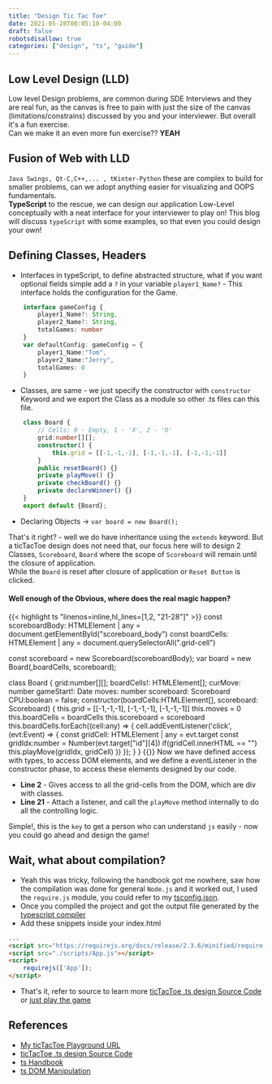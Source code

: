 ```yaml
---
title: "Design Tic Tac Toe"
date: 2021-05-28T00:05:10-04:00
draft: false
robotsdisallow: true
categories: ["design", "ts", "guide"]
---
```


## Low Level Design (LLD)
Low level Design problems, are common during SDE Interviews and they are real fun, as the canvas is free to pain with just the size of the canvas (limitations/constrains) discussed by you and your interviewer. But overall it's a fun exercise.  
Can we make it an even more fun exercise?? **YEAH**

## Fusion of Web with LLD
`Java Swings, Qt-C,C++,... , tKinter-Python` these are complex to build for smaller problems, can we adopt anything easier for visualizing and OOPS fundamentals.   
**TypeScript** to the rescue, we can design our application Low-Level conceptually with a neat interface for your interviewer to play on!
This blog will discuss `typeScript` with some examples, so that even you could design your own!

## Defining Classes, Headers
* Interfaces in typeScript, to define abstracted structure, what if you want optional fields simple add a `?` in your variable `player1_Name?` - This interface holds the configuration for the Game.  
```ts
    interface gameConfig {
        player1_Name?: String,
        player2_Name?: String,
        totalGames: number
    }
    var defaultConfig: gameConfig = { 
        player1_Name:"Tom",
        player2_Name:"Jerry",
        totalGames: 0
    }
```

* Classes, are same - we just specify the constructor with `constructor` Keyword and we export the Class as a module so other .ts files can this file.  

```typescript
    class Board {
        // Cells: 0 - Empty, 1 - 'X', 2 - 'O'
        grid:number[][];
        constructor() {
            this.grid = [[-1,-1,-1], [-1,-1,-1], [-1,-1,-1]]
        }
        public resetBoard() {}
        private playMove() {}
        private checkBoard() {}
        private declareWinner() {}
    }
    export default {Board};
```

* Declaring Objects -> `var board = new Board();`

That's it right? - well we do have inheritance using the `extends` keyword. But a ticTacToe design does not need that, our focus here will to design 2 Classes, `Scoreboard`, `Board` where the scope of `Scoreboard` will remain until the closure of application.  
While the `Board` is reset after closure of application or `Reset Button` is clicked.  

#### Well enough of the Obvious, where does the real magic happen?  

{{< highlight ts "linenos=inline,hl_lines=[1,2, "21-28"]" >}}
const scoreboardBody: HTMLElement | any = document.getElementById("scoreboard_body")
const boardCells: HTMLElement | any = document.querySelectorAll(".grid-cell")

const scoreboard = new Scoreboard(scoreboardBody);
var board = new Board(,boardCells, scoreboard);


class Board {
    grid:number[][];
    boardCells!: HTMLElement[];
    curMove: number
    gameStart!: Date
    moves: number
    scoreboard: Scoreboard
    CPU:boolean = false;
    constructor(boardCells:HTMLElement[], scoreboard: Scoreboard) {
        this.grid = [[-1,-1,-1], [-1,-1,-1], [-1,-1,-1]]
        this.moves = 0
        this.boardCells = boardCells
        this.scoreboard = scoreboard
        this.boardCells.forEach((cell:any) => {
            cell.addEventListener('click', (evt:Event) => {
                const gridCell: HTMLElement | any = evt.target
                const gridIdx:number = Number(evt.target["id"][4])
                if(gridCell.innerHTML == "")
                    this.playMove(gridIdx, gridCell)
            })
        });
    }
}
{{</highlight>}}
Now we have defined access with types, to access DOM elements, and we define a eventListener in the constructor phase, to access these elements designed by our code. 

* **Line 2** - Gives access to all the grid-cells from the DOM, which are div with classes.
* **Line 21** - Attach a listener, and call the `playMove` method internally to do all the controlling logic.

Simple!, this is the `key` to get a person who can understand `js` easily - now you could go ahead and design the game!

## Wait, what about compilation?
* Yeah this was tricky, following the handbook got me nowhere, saw how the compilation was done for general `Node.js` and it worked out, I used the `require.js` module, you could refer to my [tsconfig.json](https://github.com/guhan62/ticTacToe/blob/master/tsconfig.json).  
* Once you compiled the project and got the output file generated by the [typescript compiler](https://code.visualstudio.com/docs/typescript/typescript-compiling)
* Add these snippets inside your index.html
```html
...
<script src="https://requirejs.org/docs/release/2.3.6/minified/require.js"></script>
<script src="./scripts/App.js"></script>
<script>
    requirejs(['App']);
</script>
```

* That's it, refer to source to learn more [ticTacToe .ts design Source Code](https://github.com/guhan62/ticTacToe) or [just play the game](https://guhan62.github.io/ticTacToe/)

## References
* [My ticTacToe Playground URL](https://guhan62.github.io/ticTacToe/)
* [ticTacToe .ts design Source Code](https://github.com/guhan62/ticTacToe)
* [ts Handbook](https://www.typescriptlang.org/docs/handbook/intro.html)
* [ts DOM Manipulation](https://www.typescriptlang.org/docs/handbook/dom-manipulation.html)
